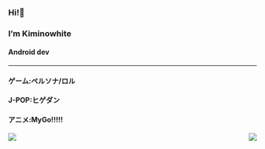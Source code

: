 ### Hi!👋  
### I’m Kiminowhite 
#### Android dev

---





#### ゲーム:ペルソナ/ロル
#### J-POP:ヒゲダン
#### アニメ:MyGo!!!!!

<div style="display:flex; justify-content:space-between; align-items: flex-end;">
    <a href="https://github.com/anuraghazra/github-readme-stats">
        <img align="left" src="https://github-readme-stats.vercel.app/api?username=kiminowhite" />
    </a>
    <a href="https://github.com/anuraghazra/github-readme-stats">
        <img align="right" src="https://github-readme-stats.vercel.app/api/top-langs/?username=kiminowhite&layout=compact" />
    </a>
</div>
